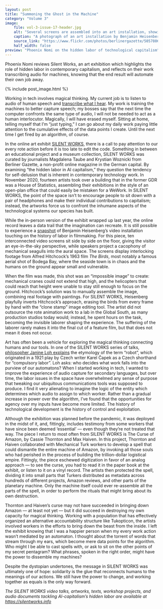 ```yaml
---
layout: post
title: "Summoning the Ghost in the Machine"
category: "Volume 3"
image:
    file: vol-3-issue-17-header.jpg
    alt: "Several screens are assembled into an art installation, showing images of buildings and piers, with tangled wires visible in the background."
    caption: "A photograph of an art installation by Benjamin Heisenberg, which was displayed at SILENT WORKS in Berlin in November 2020."
    source_link: "https://www.flickr.com/photos/berlinergazette/50578063796/in/album-72157713432698548/"
    half_width: false
preview: "Phoenix Nomi on the hidden labor of technological capitalism"
---
```


Phoenix Nomi reviews Silent Works, an art exhibition which highlights the role of hidden labor in contemporary capitalism, and reflects on their work transcribing audio for machines, knowing that the end result will automate their own job away.

<!-- DO NOT remove the excerpt tag -->
<!--excerpt-->
<!-- remaining content goes below here -->

<!-- DO NOT remove the header image -->
{% include post_image.html %}

Working in tech involves magical thinking. My current job is to listen to audio of human speech and [transcribe what I hear](https://non.copyriot.com/ai-capitalisms-hidden-labor-how-to-work-for-big-tech-for-less-than-minimum-wage/). My work is training the machines to better capture speech; my bosses say that the next time the computer confronts the same type of audio, I will not be needed to act as a human interlocutor. Magically, I will have erased myself. Sitting at home, telling myself that I’m “just typing,” I can go about my daily work paying little attention to the cumulative effects of the data points I create. Until the next time I get fired by an algorithm, of course.

In the online art exhibit [SILENT WORKS](https://silentworks.info), there is a call to pay attention to our every rote action before it is too late to edit the code. Something in between an educational project and a museum collection, SILENT WORKS was curated by journalists Magdalena Taube and Krystian Woznicki from Berliner Gazette, a non-profit online magazine in the German capital. By examining “the hidden labor in AI capitalism,” they question the tendency for self-delusion that is inherent in contemporary technology work. In November 2020, fourteen artists took over a building that in the former GDR was a House of Statistics, assembling their exhibitions in the style of an open-plan office that could easily be mistaken for a WeWork. In SILENT WORKS, the point of the space isn’t to encourage people to sit down with a pair of headphones and make their individual contributions to capitalism; instead, the artworks force us to confront the inhumane aspects of the technological systems our species has built.

While the in-person version of the exhibit wrapped up last year, the online record leaves a data trail that the imagination can recreate. It is still possible to experience a [snapshot](https://vimeo.com/479456176) of Benjamin Heisenberg’s video installation touching on the history of labor in filmmaking. For this piece, ten interconnected video screens sit side by side on the floor, giving the visitor an eye-in-the-sky perspective, while speakers project a cacophony of mechanical seagulls into the aural space. The screens display interlocking footage from Alfred Hitchcock’s 1963 film _The Birds_, most notably a famous aerial shot of Bodega Bay, where the seaside town is in chaos and the humans on the ground appear small and vulnerable.

When the film was made, this shot was an “impossible image” to create: mechanical cranes could not extend that high, and the helicopters that could reach that height were unable to stay still enough to focus on the ground. Hitchcock’s solution was to manually assemble the image, combining real footage with paintings. For SILENT WORKS, Heisenberg playfully inverts Hitchcock’s approach, erasing the birds from every frame by hand with the “clone stamp” image editing tool. The artist did not outsource the rote animation work to a lab in the Global South, as many production studios today would; instead, he spent hours on the task, becoming the invisible laborer shaping the experience. The suffering of the laborer rarely makes it into the final cut of a feature film, but that does not mean it does not occur.

Art has often been a vehicle for exploring the magical thinking connecting humans and our tools. In one of the SILENT WORKS series of talks, [philosopher Janine Loh explains](https://vimeo.com/395127919) the etymology of the term “robot”, which originated in a 1921 play by Czech writer Karel Čapek as a Czech shorthand for “compulsory labor”. Loh asks: who decides what work falls into the purview of our automatons? When I started working in tech, I wanted to improve the experience of audio capture for secondary languages, but over time, the labor issues in the space have overwhelmed any sense of purpose that tweaking our ubiquitous communications tools was supposed to produce. I find it very alienating to imagine the logic of the entity which determines which audio to assign to which worker. Rather than a gradual increase in power over the algorithm, I’ve found that the opportunities for agency over my inputs have become more limited. The history of technological development is the history of control and exploitation. 

Although the exhibition was planned before the pandemic, it was deployed in the midst of it, and, fittingly, includes testimony from some workers that have since been deemed ‘essential’ — even though they’re not treated that way. The piece I return to most often from SILENT WORKS is The Curse of Amazon, by Cassie Thornton and Max Haiven. In this project, Thornton and Haiven collaborated with Mechanical Turk workers to develop a spell that could dismantle the entire machine of Amazon, by invoking all those souls who had perished in the process of building the trillion-dollar logistical empire. Fittingly, the piece eschewed digitization in favor of an analog approach — to see the curse, you had to read it in the paper book at the exhibit, or listen to it on a vinyl record. The artists then protected the spell, dividing it into small parts that Turkers distributed as metadata across hundreds of different projects, Amazon reviews, and other parts of the planetary machine. Only the machine itself could ever re-assemble all the parts of the spell, in order to perform the rituals that might bring about its own destruction.

Thornton and Haiven’s curse may not have succeeded in bringing down Amazon — at least not yet — but it did succeed in destroying my own capacity for magical thinking. Working with a population that has effectively organized an alternative accountability structure like Tukopticon, the artists involved workers in the efforts to bring down the beast from the inside. I left the exhibit knowing that I was a happier person when my every work action wasn’t mediated by an automaton. I thought about the torrent of words that stream through my ears, which become mere data points for the algorithm. Who might I be able to cast spells with, or ask to sit on the other points of my secret pentagram? What phrases, spoken in the right order, might have the power to dissemble my machines?

Despite the dystopian undertones, the message in SILENT WORKS was ultimately one of hope: solidarity is the glue that reconnects humans to the meanings of our actions. We still have the power to change, and working together as equals is the only way forward.

_The SILENT WORKS video talks, artworks, texts, workshop projects, and audio documents tackling AI-capitalism’s hidden labor are available at <https://silentworks.info>_
